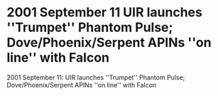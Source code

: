 # 2001 September 11 UIR launches ''Trumpet'' Phantom Pulse; Dove/Phoenix/Serpent APlNs ''on line'' with Falcon

2001 September 11: UIR launches ''Trumpet'' Phantom Pulse; Dove/Phoenix/Serpent APlNs ''on line'' with Falcon
